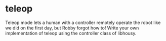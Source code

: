 # teleop
Teleop mode lets a human with a controller remotely operate the robot like we did on the first day, but Robby forgot how to! Write your own implementation of teleop using the controller class of libhousy.
